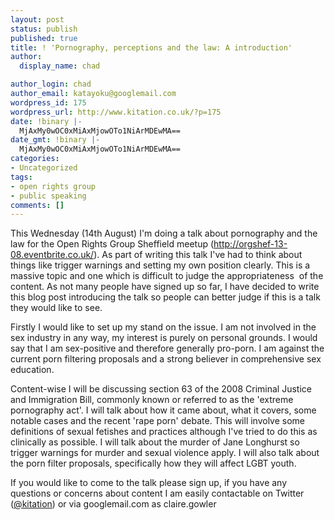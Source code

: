 ```yaml
---
layout: post
status: publish
published: true
title: ! 'Pornography, perceptions and the law: A introduction'
author:
  display_name: chad

author_login: chad
author_email: katayoku@googlemail.com
wordpress_id: 175
wordpress_url: http://www.kitation.co.uk/?p=175
date: !binary |-
  MjAxMy0wOC0xMiAxMjowOTo1NiArMDEwMA==
date_gmt: !binary |-
  MjAxMy0wOC0xMiAxMjowOTo1NiArMDEwMA==
categories:
- Uncategorized
tags:
- open rights group
- public speaking
comments: []
---
```

<p>This Wednesday (14th August) I'm doing a talk about pornography and the law for the Open Rights Group Sheffield meetup (<a href="http://orgshef-13-08.eventbrite.co.uk/">http://orgshef-13-08.eventbrite.co.uk/</a>). As part of writing this talk I've had to think about things like trigger warnings and setting my own position clearly. This is a massive topic and one which is difficult to judge the appropriateness  of the content. As not many people have signed up so far, I have decided to write this blog post introducing the talk so people can better judge if this is a talk they would like to see.</p>
<p>Firstly I would like to set up my stand on the issue. I am not involved in the sex industry in any way, my interest is purely on personal grounds. I would say that I am sex-positive and therefore generally pro-porn. I am against the current porn filtering proposals and a strong believer in comprehensive sex education.</p>
<p>Content-wise I will be discussing section 63 of the 2008 Criminal Justice and Immigration Bill, commonly known or referred to as the 'extreme pornography act'. I will talk about how it came about, what it covers, some notable cases and the recent 'rape porn' debate. This will involve some definitions of sexual fetishes and practices although I've tried to do this as clinically as possible. I will talk about the murder of Jane Longhurst so trigger warnings for murder and sexual violence apply. I will also talk about the porn filter proposals, specifically how they will affect LGBT youth.</p>
<p>If you would like to come to the talk please sign up, if you have any questions or concerns about content I am easily contactable on Twitter (<a href="http://www.twitter.com/kitation" target="_blank">@kitation</a>) or via googlemail.com as claire.gowler</p>
